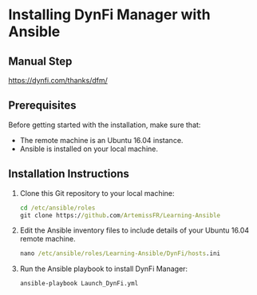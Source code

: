 
# Installing DynFi Manager with Ansible

## Manual Step

https://dynfi.com/thanks/dfm/ 

## Prerequisites

Before getting started with the installation, make sure that:

- The remote machine is an Ubuntu 16.04 instance.
- Ansible is installed on your local machine.

## Installation Instructions

1. Clone this Git repository to your local machine:

   ```cmd
   cd /etc/ansible/roles
   git clone https://github.com/ArtemissFR/Learning-Ansible
   ```

2. Edit the Ansible inventory files to include details of your Ubuntu 16.04 remote machine.
   ```cmd
   nano /etc/ansible/roles/Learning-Ansible/DynFi/hosts.ini
   ```

3. Run the Ansible playbook to install DynFi Manager:

   ```cmd
   ansible-playbook Launch_DynFi.yml
   ```
